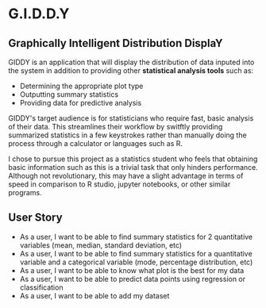 # G.I.D.D.Y

## Graphically Intelligent Distribution DisplaY


GIDDY is an application that will display the distribution of data inputed into the system in addition to providing other **statistical analysis tools** such as:
- Determining the appropriate plot type
- Outputting summary statistics
- Providing data for predictive analysis

GIDDY's target audience is for statisticians who require fast, basic analysis of their data. This streamlines their workflow by switftly providing summarized statistics in a few keystrokes rather than manually doing the process through a calculator or languages such as R.

I chose to pursue this project as a statistics student who feels that obtaining basic information such as this is a trivial task that only hinders performance. Although not revolutionary, this may have a slight advantage in terms of speed in comparison to R studio, jupyter notebooks, or other similar programs.

## User Story
- As a user, I want to be able to find summary statistics for 2 quantitative variables (mean, median, standard deviation, etc)
- As a user, I want to be able to find summary statistics for a quantitative variable and a categorical variable (mode, percentage distribution, etc)
- As a user, I want to be able to know what plot is the best for my data
- As a user, I want to be able to predict data points using regression or classification
- As a user, I want to be able to add my dataset